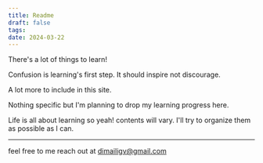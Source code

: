 ```yaml
---
title: Readme
draft: false
tags: 
date: 2024-03-22
---
```

There's a lot of things to learn!

Confusion is learning's first step. It should inspire not discourage.

A lot more to include in this site.

Nothing specific but I'm planning to drop my learning progress here.

Life is all about learning so yeah! contents will vary.
I'll try to organize them as possible as I can.

---
feel free to me reach out at dimailigv@gmail.com